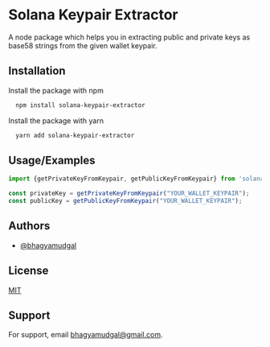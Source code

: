 
# Solana Keypair Extractor

A node package which helps you in extracting public and private keys as base58 strings from the given wallet keypair.


## Installation

Install the package with npm

```bash
  npm install solana-keypair-extractor
```

Install the package with yarn

```bash
  yarn add solana-keypair-extractor
```
    
## Usage/Examples

```javascript
import {getPrivateKeyFromKeypair, getPublicKeyFromKeypair} from 'solana-keypair-extractor'

const privateKey = getPrivateKeyFromKeypair("YOUR_WALLET_KEYPAIR");
const publicKey = getPublicKeyFromKeypair("YOUR_WALLET_KEYPAIR");
```


## Authors

- [@bhagyamudgal](https://www.github.com/bhagyamudgal)


## License

[MIT](https://github.com/bhagyamudgal/solana-keypair-extractor/blob/3b8b625279db2d3fdb0c0a0d2aac4f18c63620fa/LICENSE)


## Support

For support, email bhagyamudgal@gmail.com.

